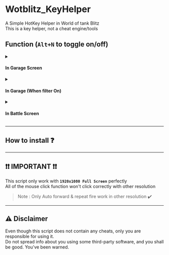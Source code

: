 # Wotblitz_KeyHelper
A Simple HotKey Helper in World of tank Blitz \
This is a key helper, not a cheat engine/tools



## Function (`Alt+N` to toggle on/off) 
<details>
<summary><h4>In Garage Screen</h4></summary>

> | Key | Functions |
> | :--: | :-- |
> | `` ` `` | Profile |
> | `~` | Store |
> | `Shift + M` | Mail |
> | `T` | Tech Tree |
> | `M` | Mission |
> | `Shift + S` | Storage |
> | `C` | Chat |
> | `Alt + C` | Clan |
> | `P` | Platoon | [](#platoon)
> | `Shift + T` | Tournament |
> | `R` | Tranning Room |
> | `Shift + C` | Communities |
> | `S` | Setting |
> | `Space` | Select Game Mode |
> | `Shift + 1~7` | ---------------------- |
> | `1` | Crew |
> | `2` | Tank Rank |
> | `3` | Camo |
> | `4` | Consumables |
> | `5` | Provisions |
> | `6` | Ammo |
> | `7` | Equipment |
</details>

<details> 
<summary><h4>In Garage (When filter On)</h4></summary>

> | Key | Functions | Note |
> | :--: | :-- | :-- |
> | `1~0` | Select tier |
> | `H`/`J`/`K`/`L` | Select Tank Type \[LT/MT/HT/TD\]|
> | `Capslock[On]` + `P` | Select Pinned Tank | Capslock on to choose pinned, otherwise open [platoon](https://github.com/thc282/wotblitz_KeyHelper#platoon) |
</details>

<details>
  <summary><h4>In Battle Screen</h4></summary>

> | Key | Functions | Note |
> | :--: | :-- | :-- |
> | Hold `` ` `` 0.3s | Auto Forward | Press `W`/`S` to take over control |
> | `NumPad 1~9` | Select Sector | Only Work with Mid/Big size map |
> | Hold `MButton` | Keep Fire | For autoloader tank |
</details>

***
## How to install ❓


***
## ❗❗ IMPORTANT ❗❗
This script only work with **`1920x1080 Full Screen`** perfectly \
All of the mouse click function won't click correctly with other resolution
> Note : Only Auto forward & repeat fire work in other resolution ✔️

***
## ⚠️ Disclaimer
Even though this script does not contain any cheats, only you are responsible for using it. \
Do not spread info about you using some third-party software, and you shall be good. You've been warned.
